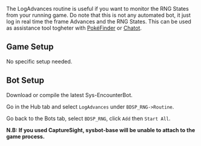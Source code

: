The LogAdvances routine is useful if you want to monitor the RNG States from your running game.
Do note that this is not any automated bot, it just log in real time the frame Advances and the RNG States.
This can be used as assistance tool togheter with [PokéFinder](https://github.com/Admiral-Fish/PokeFinder/releases) or [Chatot](https://chatot.pokemonrng.com/#/bdsp).

## Game Setup
No specific setup needed.

## Bot Setup
Download or compile the latest Sys-EncounterBot.

Go in the Hub tab and select `LogAdvances` under `BDSP_RNG->Routine`.

Go back to the Bots tab, select `BDSP_RNG`, click `Add` then `Start All`.

**N.B: If you used CaptureSight, sysbot-base will be unable to attach to the game process.**